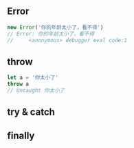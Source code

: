 ## Error

```js
new Error('你的年龄太小了，看不得')
// Error: 你的年龄太小了，看不得
//     <anonymous> debugger eval code:1
```

## throw

```js
let a = '你太小了'
throw a
// Uncaught 你太小了
```

## try & catch

## finally




